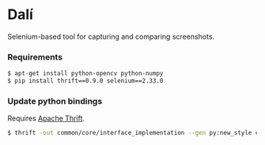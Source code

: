 # Dalí
Selenium-based tool for capturing and comparing screenshots.

### Requirements
```bash
$ apt-get install python-opencv python-numpy
$ pip install thrift==0.9.0 selenium==2.33.0
```

### Update python bindings
Requires [Apache Thrift](http://thrift.apache.org/).
```bash
$ thrift -out common/core/interface_implementation --gen py:new_style common/config/dali.thrift
```
